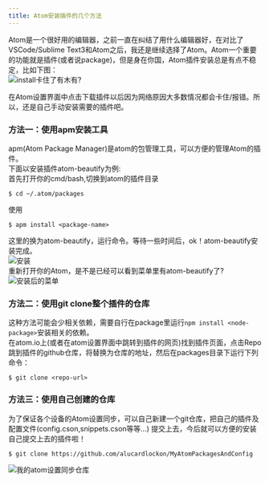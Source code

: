 ```yaml
---
title: Atom安装插件的几个方法
---
```


Atom是一个很好用的编辑器，之前一直在纠结了用什么编辑器好，在对比了VSCode/Sublime Text3和Atom之后，我还是继续选择了Atom。Atom一个重要的功能就是插件(或者说package)，但是身在你国，Atom插件安装总是有点不稳定，比如下图：  
![install卡住了有木有?](http://obsq1xssc.bkt.clouddn.com/20160812-02.JPG)

在Atom设置界面中点击下载插件以后因为网络原因大多数情况都会卡住/报错。所以，还是自己手动安装需要的插件吧。  
### 方法一：使用apm安装工具
apm(Atom Package Manager)是atom的包管理工具，可以方便的管理Atom的插件。  
下面以安装插件atom-beautify为例:  
首先打开你的cmd/bash,切换到atom的插件目录  
```
$ cd ~/.atom/packages
```
使用  
```
$ apm install <package-name>
```
这里的<package-name>换为atom-beautify，运行命令。等待一些时间后，ok！atom-beautify安装完成。  
![安装](http://obsq1xssc.bkt.clouddn.com/20160812-03.JPG)  
重新打开你的Atom，是不是已经可以看到菜单里有atom-beautify了?  
![安装后的菜单](http://obsq1xssc.bkt.clouddn.com/20160812-04.JPG)   
### 方法二：使用git clone整个插件的仓库  
这种方法可能会少相关依赖，需要自行在package里运行`npm install <node-package>`安装相关的依赖。  
在atom.io上(或者在atom设置界面中跳转到插件的网页)找到插件页面，点击Repo跳到插件的github仓库，将<repo-url>替换为仓库的地址，然后在packages目录下运行下列命令：
```
$ git clone <repo-url>
```
### 方法三：使用自己创建的仓库
为了保证各个设备的Atom设置同步，可以自己新建一个git仓库，把自己的插件及配置文件(config.cson,snippets.cson等等...) 提交上去，今后就可以方便的安装自己提交上去的插件啦！  
```
$ git clone https://github.com/alucardlockon/MyAtomPackagesAndConfig
```
![我的atom设置同步仓库](http://obsq1xssc.bkt.clouddn.com/20160812-01.JPG)